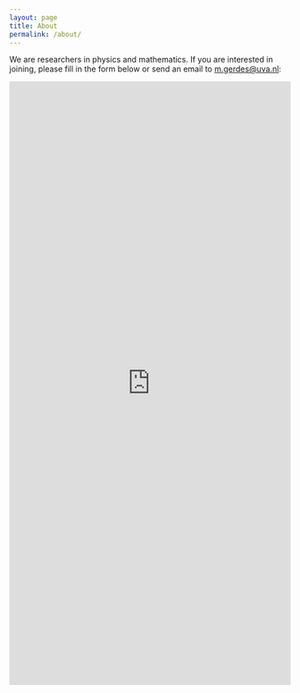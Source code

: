 ```yaml
---
layout: page
title: About
permalink: /about/
---
```


We are researchers in physics and mathematics. If you are interested in joining, please fill in the form below or send an email to m.gerdes@uva.nl:

<iframe src="https://docs.google.com/forms/d/e/1FAIpQLSdcXMQ0nvpQ787W5QovBSIydpEMtHpVTHiRn5-iOkrYRLlMxg/viewform?embedded=true" width="100%" height="1080" frameborder="0" marginheight="0" marginwidth="0">Loading…</iframe>

